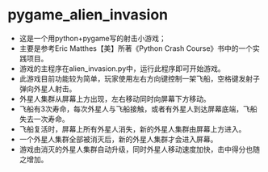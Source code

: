 # pygame_alien_invasion
- 这是一个用python+pygame写的射击小游戏；
- 主要是参考Eric Matthes【美】所著《Python Crash Course》书中的一个实践项目。
- 游戏的主程序在alien_invasion.py中，运行此程序即可开始游戏。
- 此游戏目前功能较为简单，玩家使用左右方向键控制一架飞船，空格键发射子弹向外星人射击。
- 外星人集群从屏幕上方出现，左右移动同时向屏幕下方移动。
- 飞船有3次寿命，每次外星人与飞船接触，或者有外星人到达屏幕底端，飞船失去一次寿命。
- 飞船复活时，屏幕上所有外星人消失，新的外星人集群由屏幕上方进入。
- 一个外星人集群全部被消灭后，新的外星人集群才会进入屏幕。
- 游戏由消灭的外星人集群自动升级，同时外星人移动速度加快，击中得分也随之增加。

